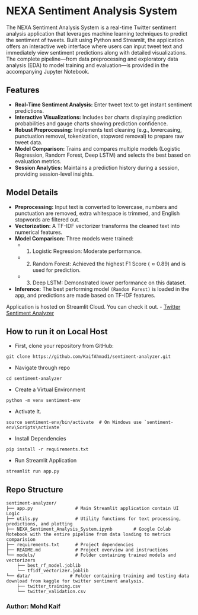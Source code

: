 # NEXA Sentiment Analysis System
The NEXA Sentiment Analysis System is a real-time Twitter sentiment analysis application that leverages machine learning techniques to predict the sentiment of tweets. Built using Python and Streamlit, the application offers an interactive web interface where users can input tweet text and immediately view sentiment predictions along with detailed visualizations. The complete pipeline—from data preprocessing and exploratory data analysis (EDA) to model training and evaluation—is provided in the accompanying Jupyter Notebook.

## Features
- **Real-Time Sentiment Analysis:** Enter tweet text to get instant sentiment predictions.
- **Interactive Visualizations:** Includes bar charts displaying prediction probabilities and gauge charts showing prediction confidence.
- **Robust Preprocessing:** Implements text cleaning (e.g., lowercasing, punctuation removal, tokenization, stopword removal) to prepare raw tweet data.
- **Model Comparison:** Trains and compares multiple models (Logistic Regression, Random Forest, Deep LSTM) and selects the best based on evaluation metrics.
- **Session Analytics:** Maintains a prediction history during a session, providing session-level insights.

## Model Details
- **Preprocessing:** Input text is converted to lowercase, numbers and punctuation are removed, extra whitespace is trimmed, and English stopwords are filtered out.
- **Vectorization:** A TF-IDF vectorizer transforms the cleaned text into numerical features.
- **Model Comparison:**  Three models were trained:
   - 1. Logistic Regression: Moderate performance.
   - 2. Random Forest: Achieved the highest F1 Score $(≈ 0.89)$ and is used for prediction.
   - 3. Deep LSTM: Demonstrated lower performance on this dataset.
- **Inference:** The best performing model `(Random Forest)` is loaded in the app, and predictions are made based on TF-IDF features.

Application is hosted on Streamlit Cloud. You can check it out. - [Twitter Sentiment Analyzer](https://twitter-sentiment-analyzer1.streamlit.app/)

## How to run it on Local Host 
- First, clone your repository from GitHub:
```
git clone https://github.com/KaifAhmad1/sentiment-analyzer.git
```
- Navigate through repo
```
cd sentiment-analyzer
```
- Create a Virtual Environment
```
python -m venv sentiment-env
```
- Activate It.
```
source sentiment-env/bin/activate  # On Windows use `sentiment-env\Scripts\activate`
```
-  Install Dependencies
```
pip install -r requirements.txt
```
- Run Streamlit Application
```
streamlit run app.py 
```

## Repo Structure 
```
sentiment-analyzer/
├── app.py                # Main Streamlit application contain UI Logic
├── utils.py              # Utility functions for text processing, predictions, and plotting
├── NEXA_Sentiment_Analysis_System.ipynb        # Google Colab Notebook with the entire pipeline from data loading to metrics comparision
├── requirements.txt      # Project dependencies
├── README.md             # Project overview and instructions
└── models/               # Folder containing trained models and vectorizers
    ├── best_rf_model.joblib
    └── tfidf_vectorizer.joblib
└── data/               # Folder containing training and testing data download from kaggle for twitter sentiment analysis.
    ├── twitter_training.csv
    └── twitter_validation.csv
```

### Author: Mohd Kaif 

